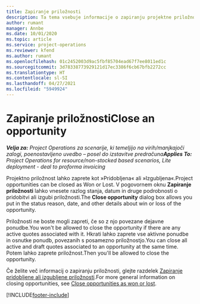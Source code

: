 ```yaml
---
title: Zapiranje priložnosti
description: Ta tema vsebuje informacije o zapiranju projektne priložnosti.
author: rumant
manager: Annbe
ms.date: 10/01/2020
ms.topic: article
ms.service: project-operations
ms.reviewer: kfend
ms.author: rumant
ms.openlocfilehash: 01c2452003d9ac5fbf85704ead67f7ee8011ed1c
ms.sourcegitcommit: 3d78338773929121d17ec3386f6cb67bfb2272cc
ms.translationtype: HT
ms.contentlocale: sl-SI
ms.lasthandoff: 04/27/2021
ms.locfileid: "5949924"
---
```

# <a name="close-an-opportunity"></a><span data-ttu-id="f6f5d-103">Zapiranje priložnosti</span><span class="sxs-lookup"><span data-stu-id="f6f5d-103">Close an opportunity</span></span>

<span data-ttu-id="f6f5d-104">_**Velja za:** Project Operations za scenarije, ki temeljijo na virih/manjkajoči zalogi, poenostavljeno uvedbo – posel do izstavitve predračuna_</span><span class="sxs-lookup"><span data-stu-id="f6f5d-104">_**Applies To:** Project Operations for resource/non-stocked based scenarios, Lite deployment - deal to proforma invoicing_</span></span>

<span data-ttu-id="f6f5d-105">Projektno priložnost lahko zaprete kot »Pridobljena« ali »Izgubljena«.</span><span class="sxs-lookup"><span data-stu-id="f6f5d-105">Project opportunities can be closed as Won or Lost.</span></span> <span data-ttu-id="f6f5d-106">V pogovornem oknu **Zapiranje priložnosti** lahko vnesete razlog stanja, datum in druge podrobnosti o pridobitvi ali izgubi priložnosti.</span><span class="sxs-lookup"><span data-stu-id="f6f5d-106">The **Close opportunity** dialog box allows you put in the status reason, date, and other details about win or loss of the opportunity.</span></span>

<span data-ttu-id="f6f5d-107">Priložnosti ne boste mogli zapreti, če so z njo povezane dejavne ponudbe.</span><span class="sxs-lookup"><span data-stu-id="f6f5d-107">You won't be allowed to close the opportunity if there are any active quotes associated with it.</span></span> <span data-ttu-id="f6f5d-108">Hkrati lahko zaprete vse aktivne ponudbe in osnutke ponudb, povezanih s posamezno priložnostjo.</span><span class="sxs-lookup"><span data-stu-id="f6f5d-108">You can close all active and draft quotes associated to an opportunity at the same time.</span></span> <span data-ttu-id="f6f5d-109">Potem lahko zaprete priložnost.</span><span class="sxs-lookup"><span data-stu-id="f6f5d-109">Then you'll be allowed to close the opportunity.</span></span>

<span data-ttu-id="f6f5d-110">Če želite več informacij o zapiranju priložnosti, glejte razdelek [Zapiranje pridobljene ali izgubljene priložnosti](/dynamics365/sales-enterprise/close-opportunity-won-lost-sales).</span><span class="sxs-lookup"><span data-stu-id="f6f5d-110">For more general information on closing opportunities, see [Close opportunities as won or lost](/dynamics365/sales-enterprise/close-opportunity-won-lost-sales).</span></span>


[!INCLUDE[footer-include](../includes/footer-banner.md)]